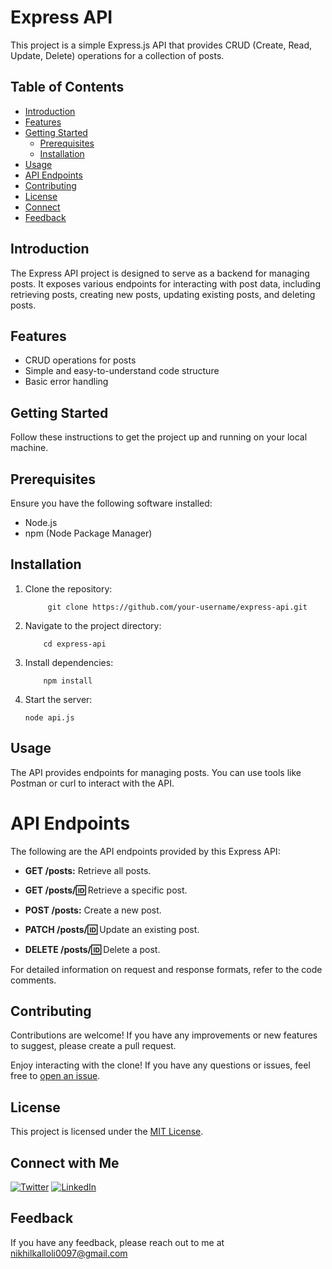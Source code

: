 # Express API

This project is a simple Express.js API that provides CRUD (Create, Read, Update, Delete) operations for a collection of posts.

## Table of Contents
- [Introduction](#introduction)
- [Features](#features)
- [Getting Started](#getting-started)
  - [Prerequisites](#prerequisites)
  - [Installation](#installation)
- [Usage](#usage)
- [API Endpoints](#api-endpoints)
- [Contributing](#contributing)
- [License](#license)
- [Connect](#connect-with-me)
- [Feedback](#feedback)

## Introduction

The Express API project is designed to serve as a backend for managing posts. It exposes various endpoints for interacting with post data, including retrieving posts, creating new posts, updating existing posts, and deleting posts.

## Features

- CRUD operations for posts
- Simple and easy-to-understand code structure
- Basic error handling

## Getting Started

Follow these instructions to get the project up and running on your local machine.

## Prerequisites

Ensure you have the following software installed:

- Node.js
- npm (Node Package Manager)

## Installation

1. Clone the repository:

   ```
        git clone https://github.com/your-username/express-api.git
   ```

2. Navigate to the project directory:
    ```
        cd express-api
    ```
3. Install dependencies:
    ```
        npm install
    ```
4. Start the server:
    ```
    node api.js
    ```

## Usage
The API provides endpoints for managing posts. You can use tools like Postman or curl to interact with the API.   

# API Endpoints

The following are the API endpoints provided by this Express API:

- **GET /posts:** Retrieve all posts.

- **GET /posts/:id:** Retrieve a specific post.

- **POST /posts:** Create a new post.

- **PATCH /posts/:id:** Update an existing post.

- **DELETE /posts/:id:** Delete a post.

For detailed information on request and response formats, refer to the code comments.

## Contributing

Contributions are welcome! If you have any improvements or new features to suggest, please create a pull request.



Enjoy interacting with the clone! If you have any questions or issues, feel free to [open an issue](https://github.com/NikhilKalloli/Express_API/issues).


## License

This project is licensed under the [MIT License](LICENSE).


## Connect with Me

[![Twitter](https://img.shields.io/badge/Twitter-1DA1F2?style=for-the-badge&logo=twitter&logoColor=white)](https://twitter.com/NikhilKalloli)
[![LinkedIn](https://img.shields.io/badge/LinkedIn-0A66C2?style=for-the-badge&logo=linkedin&logoColor=white)](https://www.linkedin.com/in/nikhil-kalloli-a6ab2a25b/)

## Feedback

If you have any feedback, please reach out to me at nikhilkalloli0097@gmail.com

